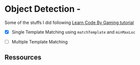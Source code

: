 # Object Detection - 

Some of the stuffs I did following [Learn Code By Gaming tutorial](https://www.youtube.com/playlist?list=PL1m2M8LQlzfKtkKq2lK5xko4X-8EZzFPI)

- [X] Single Template Matching using `matchTemplate` and `minMaxLoc`
- [ ] Multiple Template Matching 


## Ressources

